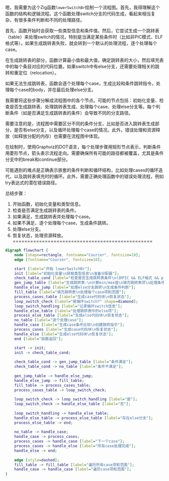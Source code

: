 嗯，我需要为这个Zig函数`lowerSwitchBr`绘制一个流程图。首先，我得理解这个函数的结构和逻辑流程。这个函数处理switch分支的代码生成，看起来相当复杂，有很多条件判断和不同的处理路径。

首先，函数开始时会获取一些类型信息和条件值。然后，它尝试生成一个跳转表（table）来处理switch的情况，特别是当满足某些条件时（比如非PIC模式、ELF格式等）。如果生成跳转表失败，就会转到一个默认的处理流程，逐个处理每个case。

在生成跳转表的部分，函数计算最小值和最大值，确定跳转表的大小，然后填充表中的每个条目对应的代码位置。如果switch中有else分支，还需要处理相关的跳转和重定位（relocation）。

如果无法生成跳转表，函数会逐个处理每个case，生成比较和条件跳转指令，处理每个case的body，并在最后处理else分支。

我需要将这些步骤分解成流程图中的各个节点。可能的节点包括：初始化变量、检查是否生成跳转表、处理跳转表生成、处理每个case、处理else分支等。每个判断条件（如是否满足生成跳转表的条件）会导致不同的分支路径。

需要注意的是，流程图中需要区分不同的条件分支，比如是否进入跳转表生成部分，是否有else分支，以及循环处理每个case的情况。此外，错误处理和资源释放（如释放分配的内存）也需要在流程图中体现。

在绘制时，使用Graphviz的DOT语言，每个处理步骤用矩形节点表示，判断条件用菱形节点，箭头表示流程走向。需要确保所有可能的路径都被覆盖，尤其是条件分支中的break和continue部分。

可能遇到的难点是正确表示嵌套的条件判断和循环结构，比如处理cases的循环迭代，以及跳转表填充时的循环。此外，需要正确处理函数中的错误处理流程，例如try表达式的潜在错误路径。

总结步骤：
1. 开始函数，初始化变量和类型信息。
2. 检查是否满足生成跳转表的条件。
3. 如果满足，生成跳转表并处理每个case。
4. 如果不满足，逐个处理每个case，生成条件跳转。
5. 处理else分支。
6. 恢复状态，处理资源释放。
================================================
```dot
digraph flowchart {
    node [shape=rectangle, fontname="Courier", fontsize=10];
    edge [fontname="Courier", fontsize=10];

    start [label="开始 lowerSwitchBr"];
    init [label="初始化变量\n获取类型信息\n准备分配器"];
    check_table_cond [label="检查是否生成跳转表条件\n(非PIC && ELF格式 && prong_items范围)" shape=diamond];
    gen_jump_table [label="生成跳转表:\n计算min/max值\n填充跳转表项\n处理条件索引"];
    handle_else_jump [label="处理else分支跳转\n生成条件判断"];
    fill_table [label="填充跳转表\n处理每个case项和范围"];
    process_cases_table [label="生成case代码块\n恢复状态"];
    loop_switch_check [label="是循环switch?" shape=diamond];
    loop_switch_handling [label="记录循环switch信息"];
    handle_else_table [label="处理跳转表中的else项"];
    process_else_table [label="生成else代码块\n恢复状态"];
    no_table [label="逐个处理case"];
    handle_case [label="生成case条件比较\n创建跳转指令"];
    process_cases [label="生成case代码块\n恢复状态"];
    handle_else [label="生成else代码块\n恢复状态"];
    end [label="函数返回"];

    start -> init;
    init -> check_table_cond;
    
    check_table_cond -> gen_jump_table [label="条件满足"];
    check_table_cond -> no_table [label="条件不满足"];
    
    gen_jump_table -> handle_else_jump;
    handle_else_jump -> fill_table;
    fill_table -> process_cases_table;
    process_cases_table -> loop_switch_check;
    
    loop_switch_check -> loop_switch_handling [label="是"];
    loop_switch_check -> handle_else_table [label="否"];
    
    loop_switch_handling -> handle_else_table;
    handle_else_table -> process_else_table [label="存在else分支"];
    process_else_table -> end;
    
    no_table -> handle_case;
    handle_case -> process_cases;
    process_cases -> handle_case [label="下一个case"];
    process_cases -> handle_else [label="所有case处理完成"];
    handle_else -> end;
    
    edge [style=dashed];
    fill_table -> fill_table [label="遍历所有case项和范围"];
    handle_case -> handle_case [label="遍历case项和范围"];
}
```